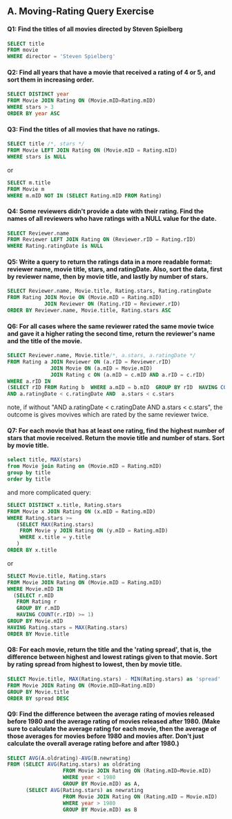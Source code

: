 
## A. Moving-Rating Query Exercise


#### Q1: Find the titles of all movies directed by Steven Spielberg
```SQL
SELECT title 
FROM movie 
WHERE director = 'Steven Spielberg'
```

#### Q2: Find all years that have a movie that received a rating of 4 or 5, and sort them in increasing order.
```SQL
SELECT DISTINCT year
FROM Movie JOIN Rating ON (Movie.mID=Rating.mID)
WHERE stars > 3
ORDER BY year ASC
```

#### Q3: Find the titles of all movies that have no ratings. 
```SQL
SELECT title /*, stars */
FROM Movie LEFT JOIN Rating ON (Movie.mID = Rating.mID)
WHERE stars is NULL
```  
or
```SQL
SELECT m.title
FROM Movie m 
WHERE m.mID NOT IN (SELECT Rating.mID FROM Rating)
```

#### Q4: Some reviewers didn't provide a date with their rating. Find the names of all reviewers who have ratings with a NULL value for the date. 
```SQL
SELECT Reviewer.name 
FROM Reviewer LEFT JOIN Rating ON (Reviewer.rID = Rating.rID)
WHERE Rating.ratingDate is NULL
```

#### Q5: Write a query to return the ratings data in a more readable format: reviewer name, movie title, stars, and ratingDate. Also, sort the data, first by reviewer name, then by movie title, and lastly by number of stars. 
```SQL
SELECT Reviewer.name, Movie.title, Rating.stars, Rating.ratingDate
FROM Rating JOIN Movie ON (Movie.mID = Rating.mID)
            JOIN Reviewer ON (Rating.rID = Reviewer.rID)
ORDER BY Reviewer.name, Movie.title, Rating.stars ASC 
```

#### Q6: For all cases where the same reviewer rated the same movie twice and gave it a higher rating the second time, return the reviewer's name and the title of the movie. 
```SQL
SELECT Reviewer.name, Movie.title/*, a.stars, a.ratingDate */
FROM Rating a JOIN Reviewer ON (a.rID = Reviewer.rID)
              JOIN Movie ON (a.mID = Movie.mID)
              JOIN Rating c ON (a.mID = c.mID AND a.rID = c.rID)
WHERE a.rID IN 
(SELECT rID FROM Rating b  WHERE a.mID = b.mID  GROUP BY rID  HAVING COUNT(rID) >1) 
AND a.ratingDate < c.ratingDate AND  a.stars < c.stars
```
note,  if without "AND a.ratingDate < c.ratingDate AND  a.stars < c.stars", the outcome is gives movives which are rated by the same reviewer twice.


#### Q7: For each movie that has at least one rating, find the highest number of stars that movie received. Return the movie title and number of stars. Sort by movie title. 
```SQL
select title, MAX(stars)
from Movie join Rating on (Movie.mID = Rating.mID)
group by title
order by title
```
and more complicated query:
```SQL
SELECT DISTINCT x.title, Rating.stars
FROM Movie x JOIN Rating ON (x.mID = Rating.mID)
WHERE Rating.stars >=
   (SELECT MAX(Rating.stars)
    FROM Movie y JOIN Rating ON (y.mID = Rating.mID)
    WHERE x.title = y.title
   )
ORDER BY x.title
```
or 
```SQL
SELECT Movie.title, Rating.stars
FROM Movie JOIN Rating ON (Movie.mID = Rating.mID)
WHERE Movie.mID IN
  (SELECT r.mID
   FROM Rating r
   GROUP BY r.mID
   HAVING COUNT(r.rID) >= 1)
GROUP BY Movie.mID   
HAVING Rating.stars = MAX(Rating.stars)
ORDER BY Movie.title
```

#### Q8: For each movie, return the title and the 'rating spread', that is, the difference between highest and lowest ratings given to that movie. Sort by rating spread from highest to lowest, then by movie title. 
```SQL
SELECT Movie.title, MAX(Rating.stars) - MIN(Rating.stars) as 'spread'
FROM Movie JOIN Rating ON (Movie.mID=Rating.mID)
GROUP BY Movie.title
ORDER BY spread DESC
```

#### Q9: Find the difference between the average rating of movies released before 1980 and the average rating of movies released after 1980. (Make sure to calculate the average rating for each movie, then the average of those averages for movies before 1980 and movies after. Don't just calculate the overall average rating before and after 1980.) 
```SQL
SELECT AVG(A.oldrating)-AVG(B.newrating)
FROM (SELECT AVG(Rating.stars) as oldrating
                  FROM Movie JOIN Rating ON (Rating.mID=Movie.mID) 
                  WHERE year < 1980
                  GROUP BY Movie.mID) as A,
      (SELECT AVG(Rating.stars) as newrating
                  FROM Movie JOIN Rating ON (Rating.mID = Movie.mID)
                  WHERE year > 1980
                  GROUP BY Movie.mID) as B
```










